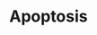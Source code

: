 ---
annotations:
- id: PW:0000004
  parent: regulatory pathway
  type: Pathway Ontology
  value: regulatory pathway
authors:
- MaintBot
- MartijnVanIersel
- Thomas
- Christine Chichester
- AlexanderPico
- Mkutmon
citedin:
- link: 10.1038/mtm.2014.7
  title: Proteomic profiling of salivary gland after nonviral gene transfer mediated
    by conventional plasmids and minicircles (2014)
description: Apoptosis is a distinct form of cell death that is functionally and morphologically
  different from necrosis. Nuclear chromatin condensation, cytoplasmic shrinking,
  dilated endoplasmic reticulum, and membrane blebbing characterize apoptosis in general.
  Mitochondria remain morphologically unchanged. In 1972 Kerr et al introduced the
  concept of apoptosis as a distinct form of "cell-death", and the mechanisms of various
  apoptotic pathways are still being revealed today.
last-edited: 2018-01-19
organisms:
- Mus musculus
redirect_from:
- /index.php/Pathway:WP1254
- /instance/WP1254
- /instance/WP1254_r95784
revision: r95784
schema-jsonld:
- '@context': https://schema.org/
  '@id': https://wikipathways.github.io/pathways/WP1254.html
  '@type': Dataset
  creator:
    '@type': Organization
    name: WikiPathways
  description: Apoptosis is a distinct form of cell death that is functionally and
    morphologically different from necrosis. Nuclear chromatin condensation, cytoplasmic
    shrinking, dilated endoplasmic reticulum, and membrane blebbing characterize apoptosis
    in general. Mitochondria remain morphologically unchanged. In 1972 Kerr et al
    introduced the concept of apoptosis as a distinct form of "cell-death", and the
    mechanisms of various apoptotic pathways are still being revealed today.
  keywords:
  - Akt1
  - Apaf1
  - Bad
  - Bak1
  - Bax
  - Bcl2
  - Bcl2l1
  - Bcl2l11
  - Bcl2l2
  - Bid
  - Birc2
  - Birc3
  - Birc5
  - Bnip3l
  - Bok
  - Casp1
  - Casp2
  - Casp3
  - Casp4
  - Casp6
  - Casp7
  - Casp8
  - Casp9
  - Cflar
  - Chuk
  - Cradd
  - Dffa
  - Dffb
  - Diablo
  - Fadd
  - Fas
  - Fasl
  - Gzmc
  - Hells
  - Hrk
  - Igf1
  - Igf1r
  - Igf2
  - Ikbkb
  - Ikbkg
  - Irf1
  - Irf2
  - Irf3
  - Irf4
  - Irf5
  - Irf6
  - Irf7
  - Jun
  - Lta
  - Map2k4
  - Map3k1
  - Mapk10
  - Mcl1
  - Mdm2
  - Myc
  - Nfkb1
  - Nfkbia
  - Nfkbib
  - Nfkbie
  - Pik3r1
  - Pmaip1
  - Prf1
  - Rela
  - Ripk1
  - Scaf11
  - Tnf
  - Tnfrsf10b
  - Tnfrsf1a
  - Tnfrsf1b
  - Tnfrsf21
  - Tnfrsf25
  - Tnfsf10
  - Tradd
  - Traf1
  - Traf2
  - Traf3
  - Trp53
  - Trp63
  - Trp73
  - Xiap
  license: CC0
  name: Apoptosis
seo: CreativeWork
title: Apoptosis
wpid: WP1254
---